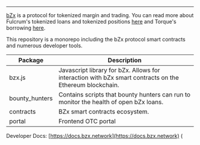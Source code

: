 
---

[bZx](https://bzx.network) is a protocol for tokenized margin and trading. You can read more about Fulcrum's tokenized loans and tokenized positions [here](https://bzx.network/blog/introducing-fulcrum-tokenized-margin-made-dead-simple) and Torque's borrowing [here](https://bzx.network/blog/introducing-torque-borrowing-made-simple). 

This repository is a monorepo including the bZx protocol smart contracts and numerous developer tools.

| Package | Description |
|---------|-------------|
| bzx.js | Javascript library for bZx. Allows for interaction with bZx smart contracts on the Ethereum blockchain. |
| bounty_hunters | Contains scripts that bounty hunters can run to monitor the health of open bZx loans. |
| contracts | BZx smart contracts ecosystem. |
| portal | Frontend OTC portal |

Developer Docs: [https://docs.bzx.network](https://docs.bzx.network)
(
